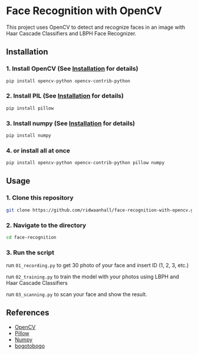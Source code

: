 ﻿# Face Recognition with OpenCV

This project uses OpenCV to detect and recognize faces in an image with Haar Cascade Classifiers and LBPH Face Recognizer.

## Installation

### 1. Install OpenCV (See [Installation](https://opencv.org/install/) for details)

```bash
pip install opencv-python opencv-contrib-python 
```

### 2. Install PIL (See [Installation](https://pillow.readthedocs.io/en/stable/installation.html) for details)

```bash
pip install pillow
```

### 3. Install numpy (See [Installation](https://numpy.org/install/) for details)

```bash
pip install numpy
```

### 4. or install all at once

```bash
pip install opencv-python opencv-contrib-python pillow numpy
```

## Usage

### 1. Clone this repository

```bash
git clone https://github.com/ridwaanhall/face-recognition-with-opencv.git
```

### 2. Navigate to the directory

```bash
cd face-recognition
```

### 3. Run the script

run `01_recording.py` to get 30 photo of your face and insert ID (1, 2, 3, etc.)

run `02_training.py` to train the model with your photos using LBPH and Haar Cascade Classifiers

run `03_scanning.py` to scan your face and show the result.

## References

- [OpenCV](https://opencv.org/)
- [Pillow](https://pillow.readthedocs.io/)
- [Numpy](https://numpy.org/)
- [bogotobogo](https://www.bogotobogo.com/python/OpenCV_Python/python_opencv3_Image_Object_Detection_Face_Detection_Haar_Cascade_Classifiers.php)
